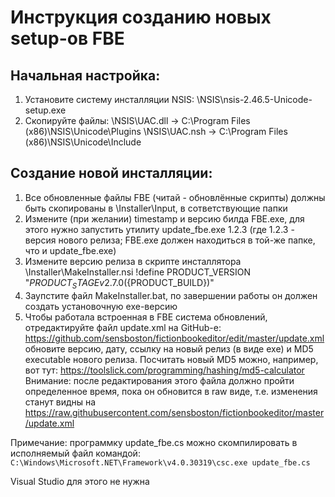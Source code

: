 # Инструкция созданию новых setup-ов FBE

## Начальная настройка:

1. Установите систему инсталляции NSIS: \NSIS\nsis-2.46.5-Unicode-setup.exe 
2. Скопируйте файлы:
   \NSIS\UAC.dll -> C:\Program Files (x86)\NSIS\Unicode\Plugins
   \NSIS\UAC.nsh -> C:\Program Files (x86)\NSIS\Unicode\Include 


## Создание новой инсталляции:

1. Все обновленные файлы FBE (читай - обновлённые скрипты) должны быть скопированы в \Installer\Input, в сответствующие папки
2. Измените (при желании) timestamp и версию билда FBE.exe, для этого нужно запустить утилиту update_fbe.exe 1.2.3 
(где 1.2.3 - версия нового релиза; FBE.exe должен находиться в той-же папке, что и update_fbe.exe)
3. Измените версию релиза в скрипте инсталлятора \Installer\MakeInstaller.nsi
!define PRODUCT_VERSION "${PRODUCT_STAGE} v2.7.0 (${PRODUCT_BUILD})"
4. Заупстите файл MakeInstaller.bat, по завершении работы он должен создать установочную exe-версию
5. Чтобы работала встроенная в FBE система обновлений, отредактируйте файл update.xml на GitHub-е:
https://github.com/sensboston/fictionbookeditor/edit/master/update.xml 
обновите версию, дату, ссылку на новый релиз (в виде exe) и MD5 executable нового релиза. 
Посчитать новый MD5 можно, например, вот тут: https://toolslick.com/programming/hashing/md5-calculator
Внимание: после редактирования этого файла должно пройти определенное время, пока он обновится в raw виде,
т.е. изменения станут видны на https://raw.githubusercontent.com/sensboston/fictionbookeditor/master/update.xml 

Примечание: программку update_fbe.cs можно скомпилировать в исполняемый файл командой:
```C:\Windows\Microsoft.NET\Framework\v4.0.30319\csc.exe update_fbe.cs```

Visual Studio для этого не нужна
